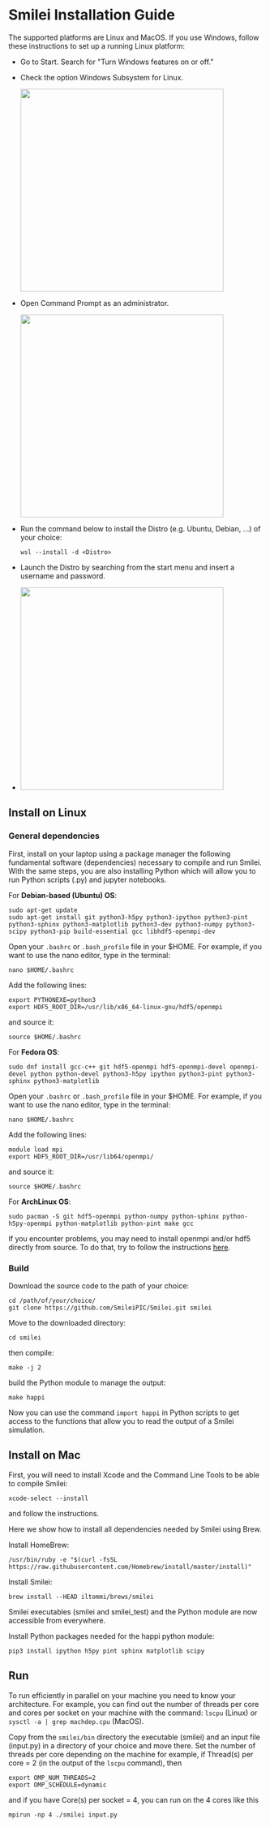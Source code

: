 # Smilei Installation Guide

The supported platforms are Linux and MacOS. If you use Windows, follow these instructions to set up a running Linux platform:

- Go to Start. Search for "Turn Windows features on or off."
- Check the option Windows Subsystem for Linux.

  <img src="https://github.com/CompuNanoLab/PlasmaPhysicsLab/assets/140382467/75fe59a8-35c6-47c9-9b3e-fef7ff2c0fad" width="400" />
- Open Command Prompt as an administrator.

  <img src="https://github.com/CompuNanoLab/PlasmaPhysicsLab/assets/140382467/96052034-10c0-417a-90dc-71180df4704d" width="400" />
  
- Run the command below to install the Distro (e.g. Ubuntu, Debian, ...) of your choice:
  ```
  wsl --install -d <Distro>
  ```
- Launch the Distro by searching from the start menu and insert a username and password.
- 
  <img src="https://github.com/CompuNanoLab/PlasmaPhysicsLab/assets/140382467/fb762f06-3d6b-4ddc-b090-e2569d73d3fa" width="400" />

## Install on Linux

### General dependencies
First, install on your laptop using a package manager the following fundamental software (dependencies) necessary to compile and run Smilei. With the same steps, you are also installing Python which will allow you to run Python scripts (.py) and jupyter notebooks.

For **Debian-based (Ubuntu) OS**:
```
sudo apt-get update
sudo apt-get install git python3-h5py python3-ipython python3-pint python3-sphinx python3-matplotlib python3-dev python3-numpy python3-scipy python3-pip build-essential gcc libhdf5-openmpi-dev 
```
Open your ``.bashrc`` or ``.bash_profile`` file in your $HOME. For example, if you want to use the nano editor, type in the terminal:
```
nano $HOME/.bashrc
```
Add the following lines:
```
export PYTHONEXE=python3
export HDF5_ROOT_DIR=/usr/lib/x86_64-linux-gnu/hdf5/openmpi
```
and source it:
```
source $HOME/.bashrc
```

For **Fedora OS**:
```
sudo dnf install gcc-c++ git hdf5-openmpi hdf5-openmpi-devel openmpi-devel python python-devel python3-h5py ipython python3-pint python3-sphinx python3-matplotlib 
```
Open your ``.bashrc`` or ``.bash_profile`` file in your $HOME. For example, if you want to use the nano editor, type in the terminal:
```
nano $HOME/.bashrc
```
Add the following lines:
```
module load mpi
export HDF5_ROOT_DIR=/usr/lib64/openmpi/
```
and source it:
```
source $HOME/.bashrc
```

 For **ArchLinux OS**:
```
sudo pacman -S git hdf5-openmpi python-numpy python-sphinx python-h5py-openmpi python-matplotlib python-pint make gcc 
```

If you encounter problems, you may need to install openmpi and/or hdf5 directly from source. To do that, try to follow the instructions [here](https://smileipic.github.io/Smilei/Use/install_linux.html#troubleshooting).

### Build

Download the source code to the path of your choice:
```
cd /path/of/your/choice/
git clone https://github.com/SmileiPIC/Smilei.git smilei
```

Move to the downloaded directory:
```
cd smilei
```

then compile:
```
make -j 2
``` 

build the Python module to manage the output: 
```
make happi
```

Now you can use the command ```import happi``` in Python scripts to get access to the functions that allow you to read the output of a Smilei simulation. 

## Install on Mac

First, you will need to install Xcode and the Command Line Tools to be able to compile Smilei:
```
xcode-select --install
```
and follow the instructions.

Here we show how to install all dependencies needed by Smilei using Brew. 

Install HomeBrew:
```
/usr/bin/ruby -e "$(curl -fsSL https://raw.githubusercontent.com/Homebrew/install/master/install)"
```
Install Smilei:
```
brew install --HEAD iltommi/brews/smilei
```
Smilei executables (smilei and smilei_test) and the Python module are now accessible from everywhere.

Install Python packages needed for the happi python module:
```
pip3 install ipython h5py pint sphinx matplotlib scipy
```

## Run 
To run efficiently in parallel on your machine you need to know your architecture.
For example, you can find out the number of threads per core and cores per socket on your machine with the command: `lscpu` (Linux) or `sysctl -a | grep machdep.cpu` (MacOS).

Copy from the `smilei/bin` directory the executable (smilei) and an input file (input.py) in a directory of your choice and move there.
Set the number of threads per core depending on the machine 
for example, if Thread(s) per core = 2 (in the output of the `lscpu` command), then
```
export OMP_NUM_THREADS=2
export OMP_SCHEDULE=dynamic
```

and if you have Core(s) per socket = 4, you can run on the 4 cores like this 
```
mpirun -np 4 ./smilei input.py
```
